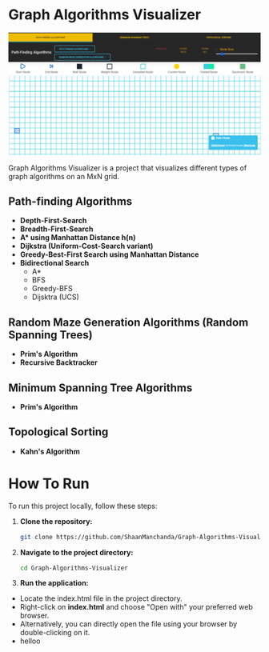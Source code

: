 # Graph Algorithms Visualizer

![Graph Algorithms Visualizer](https://raw.githubusercontent.com/ShaanManchanda/Graph-Algorithms-Visualizer/main/Algo.png)


Graph Algorithms Visualizer is a project that visualizes different types of graph algorithms on an MxN grid.

## Path-finding Algorithms

- **Depth-First-Search**
- **Breadth-First-Search**
- **A\* using Manhattan Distance h(n)**
- **Dijkstra (Uniform-Cost-Search variant)**
- **Greedy-Best-First Search using Manhattan Distance**
- **Bidirectional Search**
  - A\*
  - BFS
  - Greedy-BFS
  - Dijsktra (UCS)

## Random Maze Generation Algorithms (Random Spanning Trees)

- **Prim's Algorithm**
- **Recursive Backtracker**

## Minimum Spanning Tree Algorithms

- **Prim's Algorithm**

## Topological Sorting

- **Kahn's Algorithm**

# How To Run

To run this project locally, follow these steps:

1. **Clone the repository:**
   ```bash
   git clone https://github.com/ShaanManchanda/Graph-Algorithms-Visualizer.git
2. **Navigate to the project directory:**
    ```bash
    cd Graph-Algorithms-Visualizer
3. **Run the application:**
- Locate the index.html file in the project directory.
- Right-click on **index.html** and choose "Open with" your preferred web browser.
- Alternatively, you can directly open the file using your browser by double-clicking on it.
- helloo
